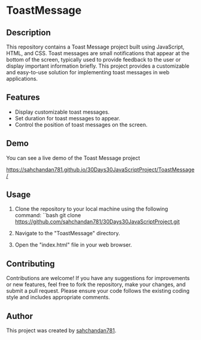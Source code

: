# ToastMessage

## Description
This repository contains a Toast Message project built using JavaScript, HTML, and CSS. Toast messages are small notifications that appear at the bottom of the screen, typically used to provide feedback to the user or display important information briefly. This project provides a customizable and easy-to-use solution for implementing toast messages in web applications.

## Features
- Display customizable toast messages.
- Set duration for toast messages to appear.
- Control the position of toast messages on the screen.

## Demo
You can see a live demo of the Toast Message project 

https://sahchandan781.github.io/30Days30JavaScriptProject/ToastMessage/

## Usage
1. Clone the repository to your local machine using the following command:
   ``bash
   git clone https://github.com/sahchandan781/30Days30JavaScriptProject.git

2. Navigate to the "ToastMessage" directory.
3. Open the "index.html" file in your web browser.

## Contributing
Contributions are welcome! If you have any suggestions for improvements or new features, feel free to fork the repository, make your changes, and submit a pull request. Please ensure your code follows the existing coding style and includes appropriate comments.



## Author
This project was created by [sahchandan781](https://github.com/sahchandan781).


